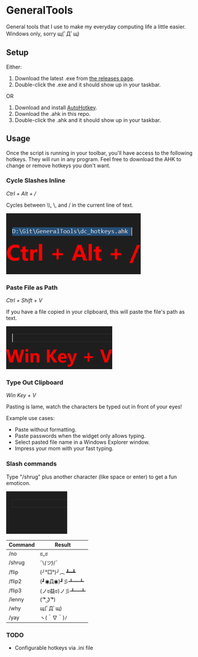 # GeneralTools
General tools that I use to make my everyday computing life a little easier. Windows only, sorry щ(ﾟДﾟщ)

## Setup
Either:
1. Download the latest .exe from [the releases page](https://github.com/Devination/GeneralTools/releases).
2. Double-click the .exe and it should show up in your taskbar.

OR

1. Download and install [AutoHotkey](https://www.autohotkey.com/).
2. Download the .ahk in this repo.
3. Double-click the .ahk and it should show up in your taskbar.

## Usage
Once the script is running in your toolbar, you'll have access to the following hotkeys. They will run in any program. Feel free to download the AHK to change or remove hotkeys you don't want.

### Cycle Slashes Inline
_Ctrl + Alt + /_

Cycles between \\\\, \\, and / in the current line of text.

![CycleSlashes](docs/images/CycleSlashes.gif)

### Paste File as Path
_Ctrl + Shift + V_

If you have a file copied in your clipboard, this will paste the file's path as text.

![TypeClipboard](docs/images/TypeClipboard.gif)

### Type Out Clipboard
_Win Key + V_

Pasting is lame, watch the characters be typed out in front of your eyes!

Example use cases:
* Paste without formatting.
* Paste passwords when the widget only allows typing.
* Select pasted file name in a Windows Explorer window.
* Impress your mom with your fast typing.

### Slash commands
Type "/shrug" plus another character (like space or enter) to get a fun emoticon.

![Emoticons](docs/images/Emoticons.gif)

| Command | Result          |
|---------|-----------------|
| /no     | ಠ_ಠ             |
| /shrug  | ¯\\_(ツ)_/¯      |
| /flip   | (╯°□°)╯︵ ┻━┻   |
| /flip2  | (┛◉Д◉)┛彡┻━┻    |
| /flip3  | (ノಠ益ಠ)ノ彡┻━┻ |
| /lenny  | ( ͡° ͜ʖ ͡°)        |
| /why    | щ(ﾟДﾟщ)         |
| /yay    | ヽ(＾∇＾)ﾉ      |

### TODO
* Configurable hotkeys via .ini file
